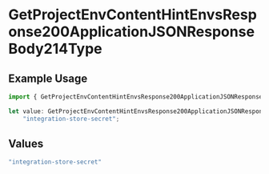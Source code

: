 # GetProjectEnvContentHintEnvsResponse200ApplicationJSONResponseBody214Type

## Example Usage

```typescript
import { GetProjectEnvContentHintEnvsResponse200ApplicationJSONResponseBody214Type } from "@vercel/sdk/models/operations";

let value: GetProjectEnvContentHintEnvsResponse200ApplicationJSONResponseBody214Type =
    "integration-store-secret";
```

## Values

```typescript
"integration-store-secret"
```